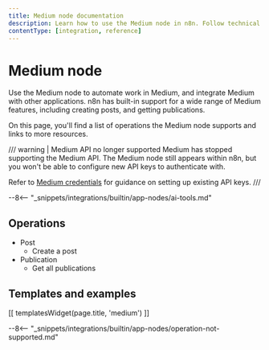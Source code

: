 ```yaml
---
title: Medium node documentation
description: Learn how to use the Medium node in n8n. Follow technical documentation to integrate Medium node into your workflows.
contentType: [integration, reference]
---
```


# Medium node

Use the Medium node to automate work in Medium, and integrate Medium with other applications. n8n has built-in support for a wide range of Medium features, including creating posts, and getting publications. 

On this page, you'll find a list of operations the Medium node supports and links to more resources.

/// warning | Medium API no longer supported
Medium has stopped supporting the Medium API. The Medium node still appears within n8n, but you won't be able to configure new API keys to authenticate with.

Refer to [Medium credentials](/integrations/builtin/credentials/medium.md) for guidance on setting up existing API keys.
///

--8<-- "_snippets/integrations/builtin/app-nodes/ai-tools.md"


## Operations

* Post
    * Create a post
* Publication
    * Get all publications

## Templates and examples

<!-- see https://www.notion.so/n8n/Pull-in-templates-for-the-integrations-pages-37c716837b804d30a33b47475f6e3780 -->
[[ templatesWidget(page.title, 'medium') ]]

--8<-- "_snippets/integrations/builtin/app-nodes/operation-not-supported.md"
